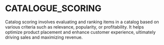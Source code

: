 # CATALOGUE_SCORING
 Catalog scoring involves evaluating and ranking items in a catalog based on various criteria such as relevance, popularity, or profitability. It helps optimize product placement and enhance customer experience, ultimately driving sales and maximizing revenue.
